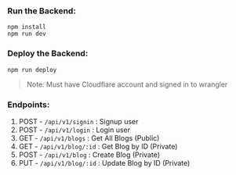 ### Run the Backend:

```
npm install
npm run dev
```

### Deploy the Backend:

```
npm run deploy
```

> Note: Must have Cloudflare account and signed in to wrangler

### Endpoints:

1. POST - `/api/v1/signin` : Signup user
2. POST - `/api/v1/login` : Login user
3. GET - `/api/v1/blogs` : Get All Blogs (Public)
4. GET - `/api/v1/blog/:id` : Get Blog by ID (Private)
5. POST - `/api/v1/blog` : Create Blog (Private)
6. PUT - `/api/v1/blog/:id` : Update Blog by ID (Private)
